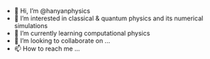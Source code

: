 - 👋 Hi, I’m @hanyanphysics
- 👀 I’m interested in classical & quantum physics and its numerical simulations
- 🌱 I’m currently learning computational physics
- 💞️ I’m looking to collaborate on ...
- 📫 How to reach me ...

<!---
hanyanphysics/hanyanphysics is a ✨ special ✨ repository because its `README.md` (this file) appears on your GitHub profile.
You can click the Preview link to take a look at your changes.
--->
